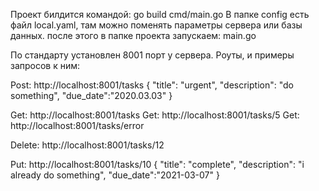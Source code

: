 Проект билдится командой:   go build cmd/main.go
В папке config есть файл local.yaml, там можно поменять параметры сервера или базы данных.
после этого в папке проекта запускаем:  main.go 

По стандарту установлен 8001 порт у сервера.
Роуты, и примеры запросов к ним:

Post:   http://localhost:8001/tasks 
{
    "title": "urgent",
    "description": "do something",
    "due_date":"2020.03.03"
}

Get:   	 http://localhost:8001/tasks
Get:  	 http://localhost:8001/tasks/5
Get:  	 http://localhost:8001/tasks/error

Delete:  http://localhost:8001/tasks/12

Put:	 http://localhost:8001/tasks/10
{
    "title": "complete",
    "description": "i already do something",
    "due_date":"2021-03-07"
}